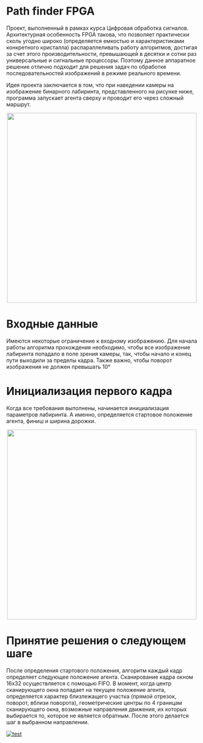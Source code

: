 # Path finder FPGA
Проект, выполненный в рамках курса Цифровая обработка сигналов.
Архитектурная особенность FPGA такова, что позволяет практически сколь угодно широко (определяется емкостью и характеристиками конкретного кристалла) распараллеливать работу алгоритмов, достигая за счет этого производительности, превышающей в десятки и сотни раз универсальные и сигнальные процессоры. Поэтому данное аппаратное решение отлично подходит для решения задач по обработке последовательностей изображений в режиме реального времени.

Идея проекта заключается в том, что при наведении камеры на изображение бинарного лабиринта, представленного на рисунке ниже, программа запускает агента сверху и проводит его через сложный маршрут.
<p align="center">
  <img src="http://priscree.ru/img/8b6cc225cf1eb8.jpg" width="500"/>
</p>

# Входные данные
Имеются некоторые ограничение к входному изображению.
Для начала работы алгоритма прохождения необходимо, чтобы все изображение лабиринта попадало в поле зрения камеры, так, чтобы начало и конец пути выходили за пределы кадра. Также важно, чтобы поворот изображения не должен превышать 10° 

# Инициализация первого кадра
Когда все требования выполнены, начинается инициализация параметров лабиринта. А именно, определяется стартовое положение агента, финиш и ширина дорожки.

<p align="center">
  <img src="http://priscree.ru/img/f9b9f39458971d.png" width="500"/>
</p>

# Принятие решения о следующем шаге
После определения стартового положения, алгоритм каждый кадр определяет следующее положение агента. Сканирование кадра окном 16х32 осуществляется с помощью FIFO. В момент, когда центр сканирующего окна попадает на текущее положение агента, определяется характер близлежащего участка (прямой отрезок, поворот, вблизи поворота), геометрические центры по 4 границам сканирующего окна, возможные направления движения, их которых выбирается то, которое не является обратным. После этого делается шаг в выбранном направлении.

[![test](http://i102.fastpic.ru/big/2018/0220/11/2564cf4878d3810905fa58696017c811.png)](https://yadi.sk/i/fP6RDXi_3Sc65Z)
